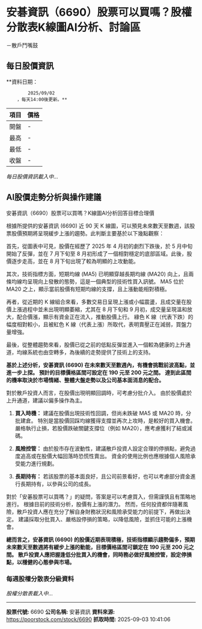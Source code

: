 # 安碁資訊（6690）股票可以買嗎？股權分散表K線圖AI分析、討論區
－散戶鬥嘴鼓

## 每日股價資訊

**資料日期：
        
            2025/09/02
        ，每天14:00後更新。**

| 項目 | 價格 |
|------|------|
| 開盤 | - |
| 最高 | - |
| 最低 | - |
| 收盤 | - |

*每日股價資訊載入中...*

## AI股價走勢分析與操作建議

安碁資訊（6690）股票可以買嗎？K線圖AI分析回答目標合理價

根據所提供的安碁資訊 (6690) 近 90 天 K 線圖，可以預見未來數天至數週，該股票股價預期將呈現緩步上漲的趨勢。此判斷主要基於以下幾點觀察：

首先，從圖表中可見，股價在經歷了 2025 年 4 月初的劇烈下跌後，於 5 月中旬開始了反彈，並在 7 月下旬至 8 月初形成了一個相對穩定的底部區域。此後，股價逐步走高，並在 8 月下旬出現了較為明顯的上攻動能。

其次，技術指標方面，短期均線 (MA5) 已明顯穿越長期均線 (MA20) 向上，且兩條均線均呈現向上發散的態勢，這是一個典型的技術性買入訊號。 MA5 位於 MA20 之上，顯示當前股價有短期均線的支撐，且上漲動能相對積極。

再者，從近期的 K 線組合來看，多數交易日呈現上漲或小幅震盪，且成交量在股價上漲過程中並未出現明顯萎縮，尤其在 8 月下旬和 9 月初，成交量呈現溫和放大，配合價漲，顯示有資金正在流入，推動股價上行。 綠色 K 線（代表下跌）的幅度相對較小，且被紅色 K 線（代表上漲）所取代，表明賣壓正在減弱，買盤力量增強。

最後，從整體趨勢來看，股價已從之前的低點反彈並進入一個較為健康的上升通道，均線系統也由空轉多，為後續的走勢提供了技術上的支持。

**基於上述分析，安碁資訊 (6690) 在未來數天至數週內，有機會挑戰前波高點，並進一步上探。 預計的目標價格區間可設定在 190 元至 200 元之間。 達到此區間的機率取決於市場情緒、整體大盤走勢以及公司基本面消息的配合。**

對於散戶投資人而言，在股價出現明顯回調時，可考慮分批介入。 由於股價處於上升通道，建議以偏多操作為主。

1.  **買入時機：** 建議在股價出現技術性回調，但尚未跌破 MA5 或 MA20 時，分批建倉。 特別是當股價回踩均線獲得支撐並再次上攻時，是較好的買入機會。 嚴格執行止損，若股價跌破關鍵支撐位（例如 MA20），應考慮獲利了結或減碼。

2.  **風險控管：** 由於股市存在波動性，建議散戶投資人設定合理的停損點，避免過度追高或在股價大幅回落時恐慌性賣出。 資金的使用比例也應根據個人風險承受能力進行規劃。

3.  **長期持有：** 若該股票的基本面良好，且公司前景看好，也可以考慮部分資金進行長期持有，以參與公司的成長。

對於「安碁股票可以買嗎？」的疑問，答案是可以考慮買入，但需謹慎且有策略地進行。 根據目前的技術分析，股價有上漲的潛力。 然而，任何投資都伴隨著風險，散戶投資人應在充分了解自身財務狀況和風險承受能力的前提下，再做出決定。 建議採取分批買入、嚴格設停損的策略，以降低風險，並抓住可能的上漲機會。

**總而言之，安碁資訊 (6690) 的股價近期表現積極，技術指標顯示趨勢偏多，預期未來數天至數週將有緩步上漲的動能，目標價格區間可鎖定在 190 元至 200 元之間。 散戶投資人應把握逢低分批買入的機會，同時務必做好風險控管，設定停損點，以穩健的心態參與市場。**

### 每週股權分散表分級資料

*股權分散表載入中...*

---

**股票代號:** 6690
**公司名稱:** 安碁資訊
**資料來源:** https://poorstock.com/stock/6690
**抓取時間:** 2025-09-03 10:41:06